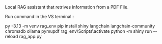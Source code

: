 Local RAG assistant that retrives information from a PDF File.

Run command in the VS terminal : 

py -3.13 -m venv rag_env
pip install shiny langchain langchain-community chromadb ollama pymupdf
rag_env\Scripts\activate
python -m shiny run --reload rag_app.py